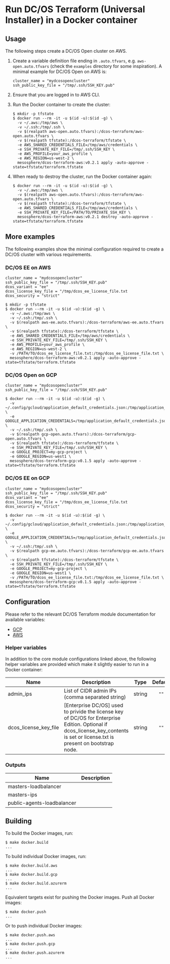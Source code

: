 # Run DC/OS Terraform (Universal Installer) in a Docker container

## Usage

The following steps create a DC/OS Open cluster on AWS.

1. Create a variable definition file ending in `.auto.tfvars`, e.g. `aws-open.auto.tfvars` (check the `examples` directory for some inspiration). A minimal example for DC/OS Open on AWS is:

    ```hcl
    cluster_name = "mydcosopencluster"
    ssh_public_key_file = "/tmp/.ssh/SSH_KEY.pub"
    ```

1. Ensure that you are logged in to AWS CLI.
1. Run the Docker container to create the cluster:

    ```shell
    $ mkdir -p tfstate
    $ docker run --rm -it -u $(id -u):$(id -g) \
      -v ~/.aws:/tmp/aws \
      -v ~/.ssh:/tmp/.ssh \
      -v $(realpath aws-open.auto.tfvars):/dcos-terraform/aws-open.auto.tfvars \
      -v $(realpath tfstate):/dcos-terraform/tfstate \
      -e AWS_SHARED_CREDENTIALS_FILE=/tmp/aws/credentials \
      -e SSH_PRIVATE_KEY_FILE=/tmp/.ssh/SSH_KEY \
      -e AWS_PROFILE=your_aws_profile \
      -e AWS_REGION=us-west-2 \
      mesosphere/dcos-terraform-aws:v0.2.1 apply -auto-approve -state=tfstate/terraform.tfstate
    ```

1. When ready to destroy the cluster, run the Docker container again:

    ```shell
    $ docker run --rm -it -u $(id -u):$(id -g) \
      -v ~/.aws:/tmp/aws \
      -v $(realpath aws-open.auto.tfvars):/dcos-terraform/aws-open.auto.tfvars \
      -v $(realpath tfstate):/dcos-terraform/tfstate \
      -e AWS_SHARED_CREDENTIALS_FILE=/tmp/aws/credentials \
      -e SSH_PRIVATE_KEY_FILE=/PATH/TO/PRIVATE_SSH_KEY \
      mesosphere/dcos-terraform-aws:v0.2.1 destroy -auto-approve -state=tfstate/terraform.tfstate
    ```

## More examples

The following examples show the minimal configuration required to create a DC/OS cluster with various requirements.

### DC/OS EE on AWS

```hcl
cluster_name = "mydcosopencluster"
ssh_public_key_file = "/tmp/.ssh/SSH_KEY.pub"
dcos_variant = "ee"
dcos_license_key_file = "/tmp/dcos_ee_license_file.txt
dcos_security = "strict"
```

```shell
$ mkdir -p tfstate
$ docker run --rm -it -u $(id -u):$(id -g) \
  -v ~/.aws:/tmp/aws \
  -v ~/.ssh:/tmp/.ssh \
  -v $(realpath aws-ee.auto.tfvars):/dcos-terraform/aws-ee.auto.tfvars \
  -v $(realpath tfstate):/dcos-terraform/tfstate \
  -e AWS_SHARED_CREDENTIALS_FILE=/tmp/aws/credentials \
  -e SSH_PRIVATE_KEY_FILE=/tmp/.ssh/SSH_KEY \
  -e AWS_PROFILE=your_aws_profile \
  -e AWS_REGION=us-west-2 \
  -v /PATH/TO/dcos_ee_license_file.txt:/tmp/dcos_ee_license_file.txt \
  mesosphere/dcos-terraform-aws:v0.2.1 apply -auto-approve -state=tfstate/terraform.tfstate
```

### DC/OS Open on GCP

```hcl
cluster_name = "mydcosopencluster"
ssh_public_key_file = "/tmp/.ssh/SSH_KEY.pub"
```

```shell
$ docker run --rm -it -u $(id -u):$(id -g) \
  -v ~/.config/gcloud/application_default_credentials.json:/tmp/application_default_credentials.json \
  -e GOOGLE_APPLICATION_CREDENTIALS=/tmp/application_default_credentials.json \
  -v ~/.ssh:/tmp/.ssh \
  -v $(realpath gcp-open.auto.tfvars):/dcos-terraform/gcp-open.auto.tfvars \
  -v $(realpath tfstate):/dcos-terraform/tfstate \
  -e SSH_PRIVATE_KEY_FILE=/tmp/.ssh/SSH_KEY \
  -e GOOGLE_PROJECT=my-gcp-project \
  -e GOOGLE_REGION=us-west1 \
  mesosphere/dcos-terraform-gcp:v0.1.5 apply -auto-approve -state=tfstate/terraform.tfstate
```

### DC/OS EE on GCP

```hcl
cluster_name = "mydcosopencluster"
ssh_public_key_file = "/tmp/.ssh/SSH_KEY.pub"
dcos_variant = "ee"
dcos_license_key_file = "/tmp/dcos_ee_license_file.txt
dcos_security = "strict"
```

```shell
$ docker run --rm -it -u $(id -u):$(id -g) \
  -v ~/.config/gcloud/application_default_credentials.json:/tmp/application_default_credentials.json \
  -e GOOGLE_APPLICATION_CREDENTIALS=/tmp/application_default_credentials.json \
  -v ~/.ssh:/tmp/.ssh \
  -v $(realpath gcp-ee.auto.tfvars):/dcos-terraform/gcp-ee.auto.tfvars \
  -v $(realpath tfstate):/dcos-terraform/tfstate \
  -e SSH_PRIVATE_KEY_FILE=/tmp/.ssh/SSH_KEY \
  -e GOOGLE_PROJECT=my-gcp-project \
  -e GOOGLE_REGION=us-west1 \
  -v /PATH/TO/dcos_ee_license_file.txt:/tmp/dcos_ee_license_file.txt \
  mesosphere/dcos-terraform-gcp:v0.1.5 apply -auto-approve -state=tfstate/terraform.tfstate
```

## Configuration

Please refer to the relevant DC/OS Terraform module documentation for available variables:

* [GCP](https://github.com/dcos-terraform/terraform-gcp-dcos)
* [AWS](https://github.com/dcos-terraform/terraform-aws-dcos)

### Helper variables

In addition to the core module configurations linked above, the following helper variables are
provided which make it slightly easier to run in a Docker container:

| Name | Description | Type | Default | Required |
|------|-------------|:----:|:-----:|:-----:|
| admin\_ips | List of CIDR admin IPs (comma separated string) | string | `""` | no |
| dcos\_license\_key\_file | [Enterprise DC/OS] used to privide the license key of DC/OS for Enterprise Edition. Optional if dcos_license_key_contents is set or license.txt is present on bootstrap node. | string | `""` | no |

### Outputs

| Name | Description |
|------|-------------|
| masters-loadbalancer |  |
| masters-ips |  |
| public-agents-loadbalancer |  |

## Building

To build the Docker images, run:

```shell
$ make docker.build
...
```

To build individual Docker images, run:

```shell
$ make docker.build.aws
...
$ make docker.build.gcp
...
$ make docker.build.azurerm
...
```

Equivalent targets exist for pushing the Docker images. Push all Docker images:

```shell
$ make docker.push
...
```

Or to push individual Docker images:

```shell
$ make docker.push.aws
...
$ make docker.push.gcp
...
$ make docker.push.azurerm
...
```

